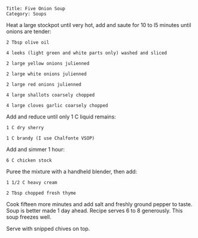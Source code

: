 ~~~ recipe-info
Title: Five Onion Soup
Category: Soups
~~~

Heat a large stockpot until very hot, add and saute for 10 to l5 minutes until onions are tender:

~~~ recipe-ingredients
2 Tbsp olive oil

4 leeks (light green and white parts only) washed and sliced

2 large yellow onions julienned

2 large white onions julienned

2 large red onions julienned

4 large shallots coarsely chopped

4 large cloves garlic coarsely chopped
~~~

Add and reduce until only 1 C liquid remains:

~~~ recipe-ingredients
1 C dry sherry

1 C brandy (I use Chalfonte VSOP)
~~~

Add and simmer 1 hour:

~~~ recipe-ingredients
6 C chicken stock
~~~

Puree the mixture with a handheld blender, then add:

~~~ recipe-ingredients
1 1/2 C heavy cream

2 Tbsp chopped fresh thyme
~~~

Cook fifteen more minutes and add salt and freshly ground pepper to taste. Soup is better made 1
day ahead. Recipe serves 6 to 8 generously. This soup freezes well.

Serve with snipped chives on top.
